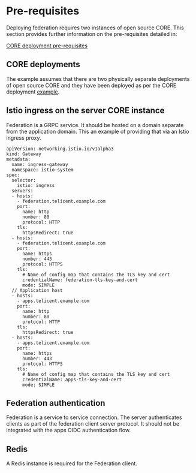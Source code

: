 # Pre-requisites

Deploying federation requires two instances of open source CORE. This section
provides further information on the pre-requisites detailed in:

[CORE deployment pre-requisites](../core/10-pre-requisites.md)

## CORE deployments

The example assumes that there are two physically separate deployments of open
source CORE and they have been deployed as per the CORE deployment
[example](../core/index.md).

## Istio ingress on the server CORE instance

Federation is a GRPC service. It should be hosted on a domain separate from the
application domain. This an example of providing that via an Istio ingress
proxy.

```
apiVersion: networking.istio.io/v1alpha3
kind: Gateway
metadata:
  name: ingress-gateway
  namespace: istio-system
spec:
  selector:
    istio: ingress
  servers:
  - hosts:
    - federation.telicent.example.com
    port:
      name: http
      number: 80
      protocol: HTTP
    tls:
      httpsRedirect: true
  - hosts:
    - federation.telicent.example.com
    port:
      name: https
      number: 443
      protocol: HTTPS
    tls:
      # Name of config map that contains the TLS key and cert
      credentialName: federation-tls-key-and-cert
      mode: SIMPLE
  // Application host
  - hosts:
    - apps.telicent.example.com
    port:
      name: http
      number: 80
      protocol: HTTP
    tls:
      httpsRedirect: true
  - hosts:
    - apps.telicent.example.com
    port:
      name: https
      number: 443
      protocol: HTTPS
    tls:
      # Name of config map that contains the TLS key and cert
      credentialName: apps-tls-key-and-cert
      mode: SIMPLE
```

## Federation authentication

Federation is a service to service connection. The server authenticates clients
as part of the federation client server protocol. It should not be integrated
with the apps OIDC authentication flow.

## Redis

A Redis instance is required for the Federation client.
